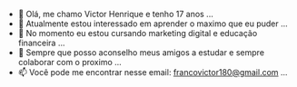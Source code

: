 - 👋 Olá, me chamo Victor Henrique e tenho 17 anos ...
- 👀 Atualmente estou interessado em aprender o maximo que eu puder ...
- 🌱 No momento eu estou cursando marketing digital e educação financeira ...
- 💞️ Sempre que posso aconselho meus amigos a estudar e sempre colaborar com o proximo ...
- 📫 Você pode me encontrar nesse email: francovictor180@gmail.com ...

<!---
VTZCWB/VTZCWB is a ✨ special ✨ repository because its `README.md` (this file) appears on your GitHub profile.
You can click the Preview link to take a look at your changes.
--->
